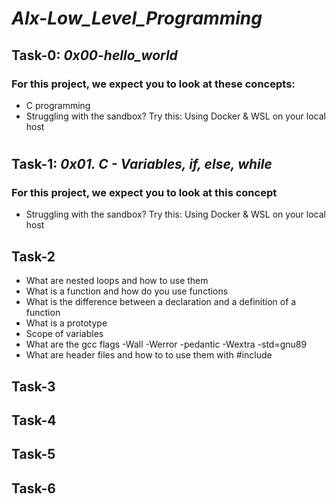 # _Alx-Low_Level_Programming_

## Task-0: _0x00-hello_world_
### For this project, we expect you to look at these concepts:
* C programming
* Struggling with the sandbox? Try this: Using Docker & WSL on your local host
#
## Task-1: _0x01. C - Variables, if, else, while_
### For this project, we expect you to look at this concept
* Struggling with the sandbox? Try this: Using Docker & WSL on your local host
## Task-2
* What are nested loops and how to use them
* What is a function and how do you use functions
* What is the difference between a declaration and a definition of a function
* What is a prototype
* Scope of variables
* What are the gcc flags -Wall -Werror -pedantic -Wextra -std=gnu89
* What are header files and how to to use them with #include
### 
## Task-3
###
## Task-4
###
## Task-5
###
## Task-6
###



